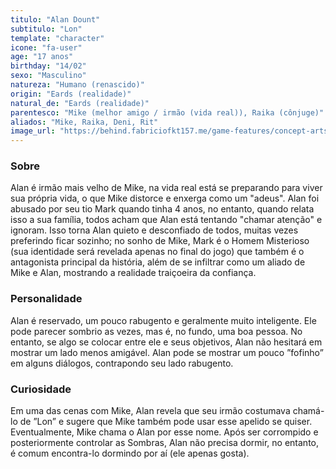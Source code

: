 ```yaml
---
titulo: "Alan Dount"
subtitulo: "Lon"
template: "character"
icone: "fa-user"
age: "17 anos"
birthday: "14/02"
sexo: "Masculino"
natureza: "Humano (renascido)"
origin: "Eards (realidade)"
natural_de: "Eards (realidade)"
parentesco: "Mike (melhor amigo / irmão (vida real)), Raika (cônjuge)"
aliados: "Mike, Raika, Deni, Rit"
image_url: "https://behind.fabriciofkt157.me/game-features/concept-arts/Alan_retrato.png"
---
```


### Sobre
Alan é irmão mais velho de Mike, na vida real está se preparando para viver sua própria vida, o que Mike distorce e enxerga como um "adeus". Alan foi abusado por seu tio Mark quando tinha 4 anos, no entanto, quando relata isso a sua família, todos acham que Alan está tentando "chamar atenção" e ignoram. Isso torna Alan quieto e desconfiado de todos, muitas vezes preferindo ficar sozinho; no sonho de Mike, Mark é o Homem Misterioso (sua identidade será revelada apenas no final do jogo) que também é o antagonista principal da história, além de se infiltrar como um aliado de Mike e Alan, mostrando a realidade traiçoeira da confiança.

### Personalidade
Alan é reservado, um pouco rabugento e geralmente muito inteligente. Ele pode parecer sombrio as vezes, mas é, no fundo, uma boa pessoa. No entanto, se algo se colocar entre ele e seus objetivos, Alan não hesitará em mostrar um lado menos amigável. Alan pode se mostrar um pouco ”fofinho” em alguns diálogos, contrapondo seu lado rabugento.

### Curiosidade
Em uma das cenas com Mike, Alan revela que seu irmão costumava chamá-lo de ”Lon” e sugere que Mike também pode usar esse apelido se quiser. Eventualmente, Mike chama o Alan por esse nome. Após ser corrompido e posteriormente controlar as Sombras, Alan não precisa dormir, no entanto, é comum encontra-lo dormindo por aí (ele apenas gosta).

